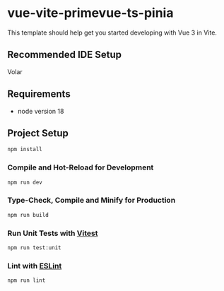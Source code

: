 # vue-vite-primevue-ts-pinia

This template should help get you started developing with Vue 3 in Vite.

## Recommended IDE Setup
Volar

## Requirements
- node version 18

## Project Setup

```sh
npm install
```

### Compile and Hot-Reload for Development

```sh
npm run dev
```

### Type-Check, Compile and Minify for Production

```sh
npm run build
```

### Run Unit Tests with [Vitest](https://vitest.dev/)

```sh
npm run test:unit
```

### Lint with [ESLint](https://eslint.org/)

```sh
npm run lint
```
